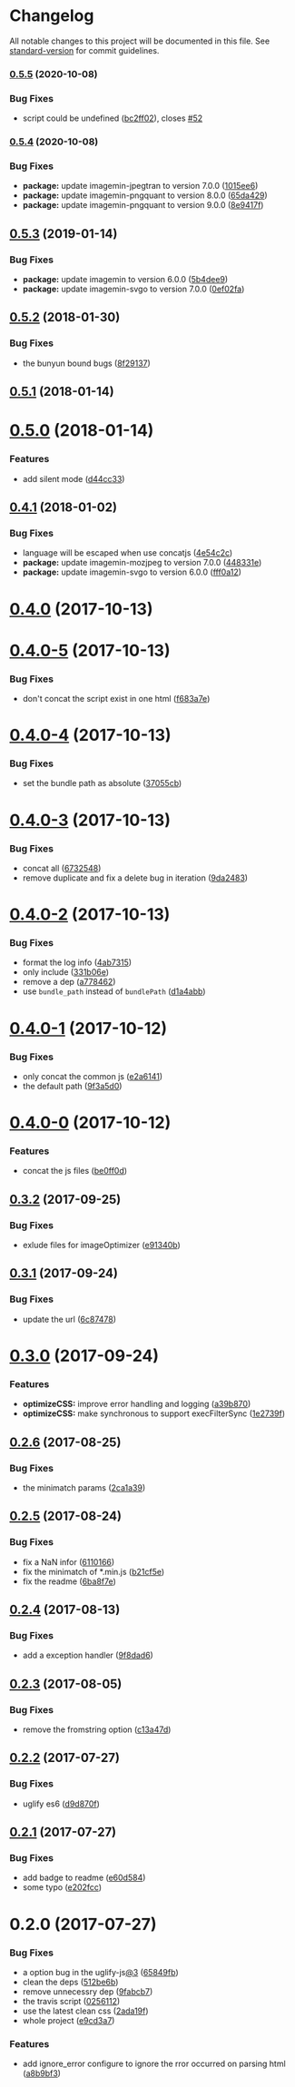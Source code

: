 # Changelog

All notable changes to this project will be documented in this file. See [standard-version](https://github.com/conventional-changelog/standard-version) for commit guidelines.

### [0.5.5](https://github.com/chenzhutian/hexo-all-minifier/compare/v0.5.4...v0.5.5) (2020-10-08)


### Bug Fixes

* script could be undefined ([bc2ff02](https://github.com/chenzhutian/hexo-all-minifier/commit/bc2ff02f7f11e97bf3f55a49fbc758550515b26e)), closes [#52](https://github.com/chenzhutian/hexo-all-minifier/issues/52)

### [0.5.4](https://github.com/chenzhutian/hexo-all-minifier/compare/v0.5.3...v0.5.4) (2020-10-08)


### Bug Fixes

* **package:** update imagemin-jpegtran to version 7.0.0 ([1015ee6](https://github.com/chenzhutian/hexo-all-minifier/commit/1015ee696931387454558e8dd5d9de104de25b02))
* **package:** update imagemin-pngquant to version 8.0.0 ([65da429](https://github.com/chenzhutian/hexo-all-minifier/commit/65da4292e6a707a32e97c04d8297fca0fe7acfbe))
* **package:** update imagemin-pngquant to version 9.0.0 ([8e9417f](https://github.com/chenzhutian/hexo-all-minifier/commit/8e9417f2c6fe4b6b8f8ea4216ec970d9a48d5439))

<a name="0.5.3"></a>
## [0.5.3](https://github.com/chenzhutian/hexo-all-minifier/compare/v0.5.2...v0.5.3) (2019-01-14)


### Bug Fixes

* **package:** update imagemin to version 6.0.0 ([5b4dee9](https://github.com/chenzhutian/hexo-all-minifier/commit/5b4dee9))
* **package:** update imagemin-svgo to version 7.0.0 ([0ef02fa](https://github.com/chenzhutian/hexo-all-minifier/commit/0ef02fa))



<a name="0.5.2"></a>
## [0.5.2](https://github.com/chenzhutian/hexo-all-minifier/compare/v0.5.1...v0.5.2) (2018-01-30)


### Bug Fixes

* the bunyun bound bugs ([8f29137](https://github.com/chenzhutian/hexo-all-minifier/commit/8f29137))



<a name="0.5.1"></a>
## [0.5.1](https://github.com/chenzhutian/hexo-all-minifier/compare/v0.5.0...v0.5.1) (2018-01-14)



<a name="0.5.0"></a>
# [0.5.0](https://github.com/chenzhutian/hexo-all-minifier/compare/v0.4.1...v0.5.0) (2018-01-14)


### Features

* add silent mode ([d44cc33](https://github.com/chenzhutian/hexo-all-minifier/commit/d44cc33))



<a name="0.4.1"></a>
## [0.4.1](https://github.com/chenzhutian/hexo-all-minifier/compare/v0.4.0...v0.4.1) (2018-01-02)


### Bug Fixes

* language will be escaped when use concatjs ([4e54c2c](https://github.com/chenzhutian/hexo-all-minifier/commit/4e54c2c))
* **package:** update imagemin-mozjpeg to version 7.0.0 ([448331e](https://github.com/chenzhutian/hexo-all-minifier/commit/448331e))
* **package:** update imagemin-svgo to version 6.0.0 ([fff0a12](https://github.com/chenzhutian/hexo-all-minifier/commit/fff0a12))



<a name="0.4.0"></a>
# [0.4.0](https://github.com/chenzhutian/hexo-all-minifier/compare/v0.4.0-5...v0.4.0) (2017-10-13)



<a name="0.4.0-5"></a>
# [0.4.0-5](https://github.com/chenzhutian/hexo-all-minifier/compare/v0.4.0-4...v0.4.0-5) (2017-10-13)


### Bug Fixes

* don't concat the script exist in one html ([f683a7e](https://github.com/chenzhutian/hexo-all-minifier/commit/f683a7e))



<a name="0.4.0-4"></a>
# [0.4.0-4](https://github.com/chenzhutian/hexo-all-minifier/compare/v0.4.0-3...v0.4.0-4) (2017-10-13)


### Bug Fixes

* set the bundle path as absolute ([37055cb](https://github.com/chenzhutian/hexo-all-minifier/commit/37055cb))



<a name="0.4.0-3"></a>
# [0.4.0-3](https://github.com/chenzhutian/hexo-all-minifier/compare/v0.4.0-2...v0.4.0-3) (2017-10-13)


### Bug Fixes

* concat all ([6732548](https://github.com/chenzhutian/hexo-all-minifier/commit/6732548))
* remove duplicate and fix a delete bug in iteration ([9da2483](https://github.com/chenzhutian/hexo-all-minifier/commit/9da2483))



<a name="0.4.0-2"></a>
# [0.4.0-2](https://github.com/chenzhutian/hexo-all-minifier/compare/v0.4.0-1...v0.4.0-2) (2017-10-13)


### Bug Fixes

* format the log info ([4ab7315](https://github.com/chenzhutian/hexo-all-minifier/commit/4ab7315))
* only include ([331b06e](https://github.com/chenzhutian/hexo-all-minifier/commit/331b06e))
* remove a dep ([a778462](https://github.com/chenzhutian/hexo-all-minifier/commit/a778462))
* use `bundle_path` instead of `bundlePath` ([d1a4abb](https://github.com/chenzhutian/hexo-all-minifier/commit/d1a4abb))



<a name="0.4.0-1"></a>
# [0.4.0-1](https://github.com/chenzhutian/hexo-all-minifier/compare/v0.4.0-0...v0.4.0-1) (2017-10-12)


### Bug Fixes

* only concat the common js ([e2a6141](https://github.com/chenzhutian/hexo-all-minifier/commit/e2a6141))
* the default path ([9f3a5d0](https://github.com/chenzhutian/hexo-all-minifier/commit/9f3a5d0))



<a name="0.4.0-0"></a>
# [0.4.0-0](https://github.com/chenzhutian/hexo-all-minifier/compare/v0.3.2...v0.4.0-0) (2017-10-12)


### Features

* concat the js files ([be0ff0d](https://github.com/chenzhutian/hexo-all-minifier/commit/be0ff0d))



<a name="0.3.2"></a>
## [0.3.2](https://github.com/chenzhutian/hexo-all-minifier/compare/v0.3.1...v0.3.2) (2017-09-25)


### Bug Fixes

* exlude files for imageOptimizer ([e91340b](https://github.com/chenzhutian/hexo-all-minifier/commit/e91340b))



<a name="0.3.1"></a>
## [0.3.1](https://github.com/chenzhutian/hexo-all-minifier/compare/v0.3.0...v0.3.1) (2017-09-24)


### Bug Fixes

* update the url ([6c87478](https://github.com/chenzhutian/hexo-all-minifier/commit/6c87478))



<a name="0.3.0"></a>
# [0.3.0](https://github.com/unhealthy/hexo-all-minifier/compare/v0.2.6...v0.3.0) (2017-09-24)


### Features

* **optimizeCSS:** improve error handling and logging ([a39b870](https://github.com/unhealthy/hexo-all-minifier/commit/a39b870))
* **optimizeCSS:** make synchronous to support execFilterSync ([1e2739f](https://github.com/unhealthy/hexo-all-minifier/commit/1e2739f))



<a name="0.2.6"></a>
## [0.2.6](https://github.com/unhealthy/hexo-all-minifier/compare/v0.2.5...v0.2.6) (2017-08-25)


### Bug Fixes

* the minimatch params ([2ca1a39](https://github.com/unhealthy/hexo-all-minifier/commit/2ca1a39))



<a name="0.2.5"></a>
## [0.2.5](https://github.com/unhealthy/hexo-all-minifier/compare/v0.2.4...v0.2.5) (2017-08-24)


### Bug Fixes

* fix a NaN infor ([6110166](https://github.com/unhealthy/hexo-all-minifier/commit/6110166))
* fix the minimatch of *.min.js ([b21cf5e](https://github.com/unhealthy/hexo-all-minifier/commit/b21cf5e))
* fix the readme ([6ba8f7e](https://github.com/unhealthy/hexo-all-minifier/commit/6ba8f7e))



<a name="0.2.4"></a>
## [0.2.4](https://github.com/unhealthy/hexo-all-minifier/compare/v0.2.3...v0.2.4) (2017-08-13)


### Bug Fixes

* add a exception handler ([9f8dad6](https://github.com/unhealthy/hexo-all-minifier/commit/9f8dad6))



<a name="0.2.3"></a>
## [0.2.3](https://github.com/unhealthy/hexo-all-minifier/compare/v0.2.2...v0.2.3) (2017-08-05)


### Bug Fixes

* remove the fromstring option ([c13a47d](https://github.com/unhealthy/hexo-all-minifier/commit/c13a47d))



<a name="0.2.2"></a>
## [0.2.2](https://github.com/unhealthy/hexo-all-minifier/compare/v0.2.1...v0.2.2) (2017-07-27)


### Bug Fixes

* uglify es6 ([d9d870f](https://github.com/unhealthy/hexo-all-minifier/commit/d9d870f))



<a name="0.2.1"></a>
## [0.2.1](https://github.com/unhealthy/hexo-all-minifier/compare/v0.2.0...v0.2.1) (2017-07-27)


### Bug Fixes

* add badge to readme ([e60d584](https://github.com/unhealthy/hexo-all-minifier/commit/e60d584))
* some typo ([e202fcc](https://github.com/unhealthy/hexo-all-minifier/commit/e202fcc))



<a name="0.2.0"></a>
# 0.2.0 (2017-07-27)


### Bug Fixes

* a option bug in the uglify-js[@3](https://github.com/3) ([65849fb](https://github.com/unhealthy/hexo-all-minifier/commit/65849fb))
* clean the deps ([512be6b](https://github.com/unhealthy/hexo-all-minifier/commit/512be6b))
* remove unnecessry dep ([9fabcb7](https://github.com/unhealthy/hexo-all-minifier/commit/9fabcb7))
* the travis script ([0256112](https://github.com/unhealthy/hexo-all-minifier/commit/0256112))
* use the latest clean css ([2ada19f](https://github.com/unhealthy/hexo-all-minifier/commit/2ada19f))
* whole project ([e9cd3a7](https://github.com/unhealthy/hexo-all-minifier/commit/e9cd3a7))


### Features

* add ignore_error configure to ignore the rror occurred on parsing html ([a8b9bf3](https://github.com/unhealthy/hexo-all-minifier/commit/a8b9bf3))
